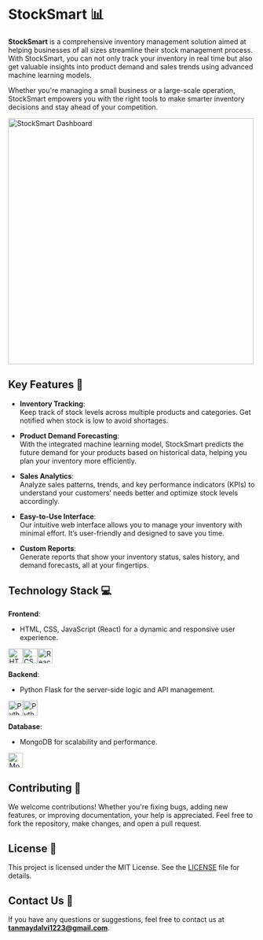 
# StockSmart 📊

**StockSmart** is a comprehensive inventory management solution aimed at helping businesses of all sizes streamline their stock management process. With StockSmart, you can not only track your inventory in real time but also get valuable insights into product demand and sales trends using advanced machine learning models.

Whether you're managing a small business or a large-scale operation, StockSmart empowers you with the right tools to make smarter inventory decisions and stay ahead of your competition.

<img src="https://media.licdn.com/dms/image/D5612AQF7PAA7acNSww/article-cover_image-shrink_720_1280/0/1689770107117?e=2147483647&v=beta&t=sqfbO2qsYi3XkOGY2A-yQv3Aa6ECm6LLN2XzQBS11KE" alt="StockSmart Dashboard" width="500"/>

## Key Features 🌟

- **Inventory Tracking**:  
  Keep track of stock levels across multiple products and categories. Get notified when stock is low to avoid shortages.

- **Product Demand Forecasting**:  
  With the integrated machine learning model, StockSmart predicts the future demand for your products based on historical data, helping you plan your inventory more efficiently.

- **Sales Analytics**:  
  Analyze sales patterns, trends, and key performance indicators (KPIs) to understand your customers’ needs better and optimize stock levels accordingly.

- **Easy-to-Use Interface**:  
  Our intuitive web interface allows you to manage your inventory with minimal effort. It’s user-friendly and designed to save you time.

- **Custom Reports**:  
  Generate reports that show your inventory status, sales history, and demand forecasts, all at your fingertips.

## Technology Stack 💻

**Frontend**:  
- HTML, CSS, JavaScript (React) for a dynamic and responsive user experience.
<span style="display: flex; align-items: center;">
    <img src="https://www.svgrepo.com/show/452228/html-5.svg" alt="HTML5" width="30"/>
    <img src="https://www.svgrepo.com/show/452185/css-3.svg" alt="CSS3" width="30"/>
    <img src="https://www.svgrepo.com/show/452092/react.svg" alt="React" width="30"/>
</span>

**Backend**:  
- Python Flask for the server-side logic and API management.
<span style="display: flex; align-items: center;">
    <img src="https://www.svgrepo.com/show/452091/python.svg" alt="Python" width="30"/>
    <img src="https://www.svgrepo.com/show/508915/flask.svg" alt="Python" width="30" style="background-color: white;"/>
</span>

**Database**:  
- MongoDB for scalability and performance.
<span style="display: flex; align-items: center;">
    <img src="https://www.svgrepo.com/show/331488/mongodb.svg" alt="MongoDB" width="30"/>
</span>

## Contributing 🤝

We welcome contributions! Whether you're fixing bugs, adding new features, or improving documentation, your help is appreciated. Feel free to fork the repository, make changes, and open a pull request. 

## License 📄

This project is licensed under the MIT License. See the [LICENSE](LICENSE) file for details.

## Contact Us 📧

If you have any questions or suggestions, feel free to contact us at **tanmaydalvi1223@gmail.com**.

